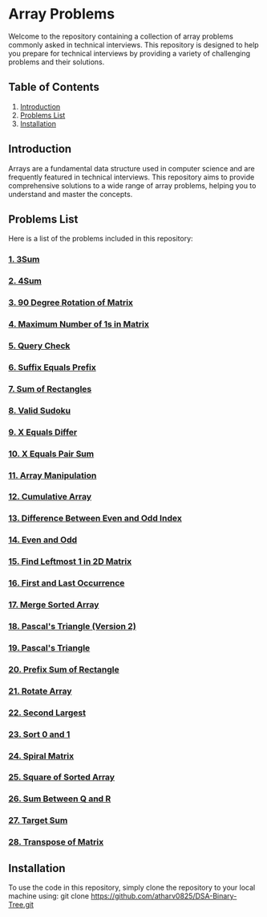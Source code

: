 # Array Problems

Welcome to the repository containing a collection of array problems commonly asked in technical interviews. This repository is designed to help you prepare for technical interviews by providing a variety of challenging problems and their solutions.

## Table of Contents
1. [Introduction](#introduction)
2. [Problems List](#problems-list)
3. [Installation](#installation)

## Introduction

Arrays are a fundamental data structure used in computer science and are frequently featured in technical interviews. This repository aims to provide comprehensive solutions to a wide range of array problems, helping you to understand and master the concepts.

## Problems List

Here is a list of the problems included in this repository:

### [1. 3Sum](3Sum.cpp)
### [2. 4Sum](4Sum.cpp)
### [3. 90 Degree Rotation of Matrix](90degreeRotationMatrix.cpp)
### [4. Maximum Number of 1s in Matrix](MaxNo1sMatrix.cpp)
### [5. Query Check](QueryCheck.cpp)
### [6. Suffix Equals Prefix](SuffixEqPrefix.cpp)
### [7. Sum of Rectangles](SumRect.cpp)
### [8. Valid Sudoku](ValidSudoku.cpp)
### [9. X Equals Differ](X_EqualsDiffer.cpp)
### [10. X Equals Pair Sum](X_EqualspairSum.cpp)
### [11. Array Manipulation](arrayManipulation.cpp)
### [12. Cumulative Array](cummulativeArray.cpp)
### [13. Difference Between Even and Odd Index](diffEven&OddIndex.cpp)
### [14. Even and Odd](evenodd.cpp)
### [15. Find Leftmost 1 in 2D Matrix](findLeftMost1_2Dmatrix.cpp)
### [16. First and Last Occurrence](firstandLastOccurence.cpp)
### [17. Merge Sorted Array](mergeSortedArray.cpp)
### [18. Pascal's Triangle (Version 2)](pascal2.cpp)
### [19. Pascal's Triangle](pascalTriangle.cpp)
### [20. Prefix Sum of Rectangle](preSumRectangle.cpp)
### [21. Rotate Array](rotateArray.cpp)
### [22. Second Largest](secondLargest.cpp)
### [23. Sort 0 and 1](sort0and1.cpp)
### [24. Spiral Matrix](spiral.cpp)
### [25. Square of Sorted Array](squereSorted.cpp)
### [26. Sum Between Q and R](sumBetQandR.cpp)
### [27. Target Sum](targetSum.cpp)
### [28. Transpose of Matrix](transposeofMatrix.cpp)

## Installation

To use the code in this repository, simply clone the repository to your local machine using:
git clone https://github.com/atharv0825/DSA-Binary-Tree.git
